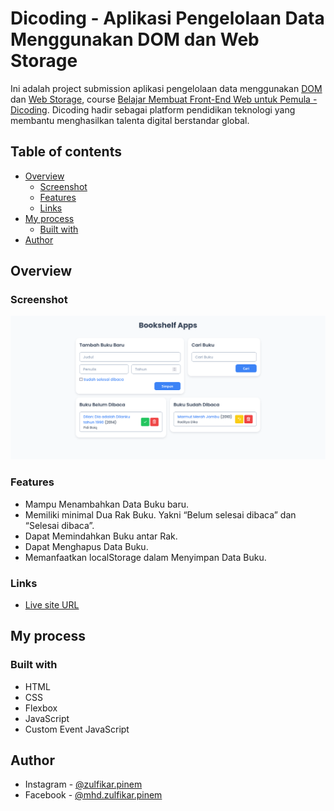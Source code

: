 # Dicoding - Aplikasi Pengelolaan Data Menggunakan DOM dan Web Storage

Ini adalah project submission aplikasi pengelolaan data menggunakan [DOM](https://developer.mozilla.org/en-US/docs/Web/API/Document_Object_Model) dan [Web Storage](https://developer.mozilla.org/en-US/docs/Web/API/Web_Storage_API), course [Belajar Membuat Front-End Web untuk Pemula - Dicoding](https://www.dicoding.com/academies/315).
Dicoding hadir sebagai platform pendidikan teknologi yang membantu menghasilkan talenta digital berstandar global.

## Table of contents

- [Overview](#overview)
  - [Screenshot](#screenshot)
  - [Features](#features)
  - [Links](#links)
- [My process](#my-process)
  - [Built with](#built-with)
- [Author](#author)

## Overview

### Screenshot

![](./screenshot.png)

### Features

- Mampu Menambahkan Data Buku baru.
- Memiliki minimal Dua Rak Buku. Yakni “Belum selesai dibaca” dan “Selesai dibaca”.
- Dapat Memindahkan Buku antar Rak.
- Dapat Menghapus Data Buku.
- Memanfaatkan localStorage dalam Menyimpan Data Buku.

### Links

- [Live site URL](https://ijuldev.github.io/bookshelf-app)

## My process

### Built with

- HTML
- CSS
- Flexbox
- JavaScript
- Custom Event JavaScript

## Author

- Instagram - [@zulfikar.pinem](https://www.instagram.com/zulfikar.pinem)
- Facebook - [@mhd.zulfikar.pinem](https://www.facebook.com/mhd.zulfikar.pinem)
